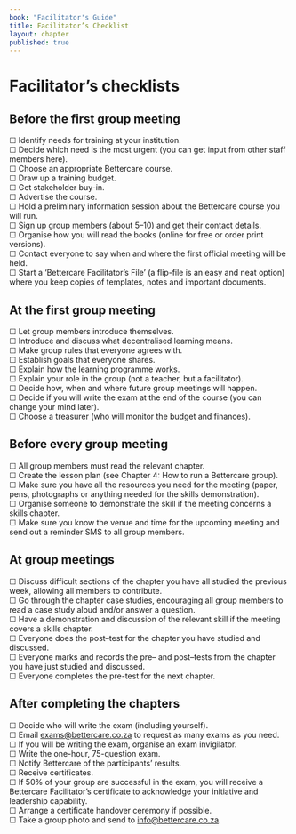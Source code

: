 ```yaml
---
book: "Facilitator's Guide"
title: Facilitator’s Checklist
layout: chapter
published: true
---
```


# Facilitator’s checklists

## Before the first group meeting

☐ Identify  needs for training at your institution.  
☐ Decide which need is the most urgent (you can get input from other staff members here).  
☐ Choose an appropriate Bettercare course.  
☐ Draw up a training budget.  
☐ Get stakeholder buy-in.  
☐ Advertise the course.  
☐ Hold a preliminary information session about the Bettercare course you will run.  
☐ Sign up group members (about 5–10) and get their contact details.  
☐ Organise how you will read the books (online for free or order print versions).  
☐ Contact everyone to say when and where the first official meeting will be held.  
☐ Start a ‘Bettercare Facilitator’s File’ (a flip-file is an easy and neat option) where you keep copies of templates, notes and important documents.  

## At the first group meeting

☐ Let group members introduce themselves.  
☐ Introduce and discuss what decentralised learning means.  
☐ Make group rules that everyone agrees with.  
☐ Establish goals that everyone shares.  
☐ Explain how the learning programme works.  
☐ Explain your role in the group (not a teacher, but a facilitator).  
☐ Decide how, when and where future group meetings will happen.  
☐ Decide if you will write the exam at the end of the course (you can change your mind later).  
☐ Choose a treasurer (who will monitor the budget and finances).  

## Before every group meeting

☐ All group members must read the relevant chapter.  
☐ Create the lesson plan (see Chapter 4: How to run a Bettercare group).  
☐ Make sure you have all the resources you need for the meeting (paper, pens, photographs or anything needed for the skills demonstration).  
☐ Organise someone to demonstrate the skill if the meeting concerns a skills chapter.  
☐ Make sure you know the venue and time for the upcoming meeting and send out a reminder SMS to all group members.  

## At group meetings

☐ Discuss difficult sections of the chapter you have all studied the previous week, allowing all members to contribute.  
☐ Go through the chapter case studies, encouraging all group members to read a case study aloud and/or answer a question.  
☐ Have a demonstration and discussion of the relevant skill if the meeting covers a skills  chapter.  
☐ Everyone does the post–test for the chapter you have studied and discussed.  
☐ Everyone marks and records the pre– and post–tests from the chapter you have just studied and discussed.  
☐ Everyone completes the pre-test for the next chapter.  


## After completing the chapters

☐ Decide who will write the exam (including yourself).  
☐ Email exams@bettercare.co.za to request as many exams as you need.  
☐ If you will be writing the exam, organise an exam invigilator.  
☐ Write the one-hour, 75-question exam.  
☐ Notify Bettercare of the participants’ results.  
☐ Receive certificates.  
☐ If 50% of your group are successful in the exam, you will receive a Bettercare Facilitator’s certificate to acknowledge your initiative and leadership capability.  
☐ Arrange a certificate handover ceremony if possible.  
☐ Take a group photo and send to info@bettercare.co.za.  